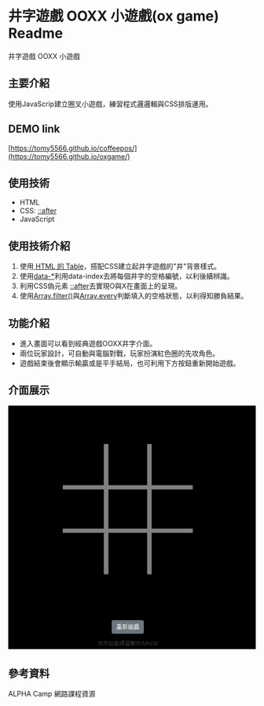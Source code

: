 # 井字遊戲 OOXX 小遊戲(ox game) Readme
井字遊戲 OOXX 小遊戲 

## 主要介紹
使用JavaScrip建立圈叉小遊戲，練習程式邏邏輯與CSS排版運用。

## DEMO link
[https://tomy5566.github.io/coffeepos/](https://tomy5566.github.io/oxgame/)

## 使用技術
- HTML
- CSS: [::after](https://developer.mozilla.org/zh-CN/docs/Web/CSS/::after)
- JavaScript

## 使用技術介紹
1. 使用[ HTML 的 Table](https://developer.mozilla.org/zh-TW/docs/Web/HTML/Element/table)，搭配CSS建立起井字遊戲的"井"背景樣式。
2. 使用[data-*](https://developer.mozilla.org/zh-TW/docs/Web/HTML/Global_attributes/data-*)利用data-index去將每個井字的空格編號，以利後續辨識。
3. 利用CSS偽元素 [::after](https://developer.mozilla.org/zh-CN/docs/Web/CSS/::after)去實現O與X在畫面上的呈現。
4. 使用[Array.filter()](https://developer.mozilla.org/zh-TW/docs/Web/JavaScript/Reference/Global_Objects/Array/filter)與[Array.every](https://developer.mozilla.org/zh-TW/docs/Web/JavaScript/Reference/Global_Objects/Array/every)判斷填入的空格狀態，以利得知勝負結果。

## 功能介紹
- 進入畫面可以看到經典遊戲OOXX井字介面。
- 兩位玩家設計，可自動與電腦對戰，玩家扮演紅色圈的先攻角色。
- 遊戲結束後會顯示輸贏或是平手結局，也可利用下方按鈕重新開始遊戲。

## 介面展示

![image](https://github.com/tomy5566/oxgame/blob/main/OXgmae_demo.gif)


## 參考資料
ALPHA Camp 網路課程資源
